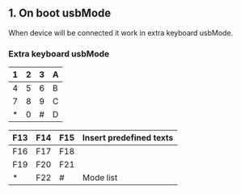 ## 1. On boot usbMode

When device will be connected it work in extra keyboard usbMode.


### Extra keyboard usbMode

| 1 | 2 | 3 | A |
|---|---|---|---|
| 4 | 5 | 6 | B |
| 7 | 8 | 9 | C |
| * | 0 | # | D |


| F13 | F14 | F15 | Insert predefined texts |
|-----|-----|-----|-------------------------|
| F16 | F17 | F18 |                         |
| F19 | F20 | F21 |                         |
| *   | F22 | #   | Mode list               |